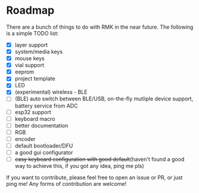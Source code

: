 # Roadmap

There are a bunch of things to do with RMK in the near future. The following is a simple TODO list:

- [x] layer support
- [x] system/media keys
- [x] mouse keys
- [x] vial support
- [x] eeprom
- [x] project template
- [x] LED
- [x] (experimental) wireless - BLE
- [ ] (BLE) auto switch between BLE/USB, on-the-fly mutliple device support, battery service from ADC  
- [ ] esp32 support
- [ ] keyboard macro
- [ ] better documentation
- [ ] RGB
- [ ] encoder
- [ ] default bootloader/DFU
- [ ] a good gui configurator
- [ ] ~~easy keyboard configuration with good default~~(haven't found a good way to achieve this, if you got any idea, ping me pls)

If you want to contribute, please feel free to open an issue or PR, or just ping me! Any forms of contribution are welcome!